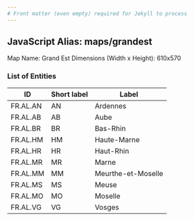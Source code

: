 ```yaml
---
# Front matter (even empty) required for Jekyll to process
---
```


## JavaScript Alias: maps/grandest

Map Name: Grand Est
Dimensions (Width x Height): 610x570





### List of Entities

ID | Short label | Label
---|---|---|
FR.AL.AN|AN|Ardennes
FR.AL.AB|AB|Aube
FR.AL.BR|BR|Bas-Rhin
FR.AL.HM|HM|Haute-Marne
FR.AL.HR|HR|Haut-Rhin
FR.AL.MR|MR|Marne
FR.AL.MM|MM|Meurthe-et-Moselle
FR.AL.MS|MS|Meuse
FR.AL.MO|MO|Moselle
FR.AL.VG|VG|Vosges